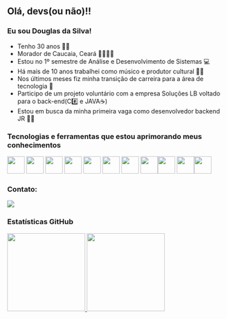 ##  Olá, devs(ou não)!!
### Eu sou Douglas da Silva! 
- Tenho 30 anos 👴🏿
- Morador de Caucaia, Ceará 💛💚🇧🇷
- Estou no 1º semestre de Análise e Desenvolvimento de Sistemas 💻
- Há mais de 10 anos trabalhei como músico e produtor cultural 🎸🎼
- Nos últimos meses fiz minha transição de carreira para a área de tecnologia 🚀
- Participo de um projeto voluntário com a empresa Soluções LB voltado para o back-end(C#️⃣ e JAVA☕)
- Estou em busca da minha primeira vaga como desenvolvedor backend JR 👶🏾

### Tecnologias e ferramentas que estou aprimorando meus conhecimentos
<img src="https://cdn.jsdelivr.net/gh/devicons/devicon/icons/visualstudio/visualstudio-plain.svg" width="40" height="40" />  <img src="https://cdn.jsdelivr.net/gh/devicons/devicon/icons/azure/azure-original.svg" width="40" height="40" />  <img src="https://cdn.jsdelivr.net/gh/devicons/devicon/icons/git/git-original.svg" width="40" height="40" />  <img src="https://cdn.jsdelivr.net/gh/devicons/devicon/icons/github/github-original.svg" width="40" height="40" />  <img src="https://cdn.jsdelivr.net/gh/devicons/devicon/icons/java/java-original.svg" width="40" height="40" />  <img src="https://cdn.jsdelivr.net/gh/devicons/devicon/icons/spring/spring-original.svg"  width="40" height="40" />  <img src="https://cdn.jsdelivr.net/gh/devicons/devicon/icons/trello/trello-plain.svg" width="40" height="40" />  <img src="https://cdn.jsdelivr.net/gh/devicons/devicon/icons/mysql/mysql-original.svg" width="40" height="40" /><img src="https://cdn.jsdelivr.net/gh/devicons/devicon/icons/css3/css3-original.svg" width="40" height="40" />
<img src="https://cdn.jsdelivr.net/gh/devicons/devicon/icons/html5/html5-original.svg" width="40" height="40"/><img src="https://cdn.jsdelivr.net/gh/devicons/devicon/icons/javascript/javascript-original.svg" width="40" height="40" />
          
          
          

### Contato:
<div>
<a href="https://www.linkedin.com/in/dougdasilva/" target="_blank"><img src="https://img.shields.io/badge/-LinkedIn-%230077B5?style=for-the-badge&logo=linkedin&logoColor=white" target="_blank"></a>   
</div>

### Estatísticas GitHub
<div>
<a href="https://github.com/dougdasilva">
<img height="180em" src="https://github-readme-stats.vercel.app/api/top-langs/?username=dougdasilva&layout=compact&langs_count=7&theme=dracula"/>
<img height="180em" src="https://github-readme-stats.vercel.app/api?username=dougdasilva&show_icons=true&theme=dracula&include_all_commits=true&count_private=true"/>
</div>

          
          
          
          
          
          
          
        
          
